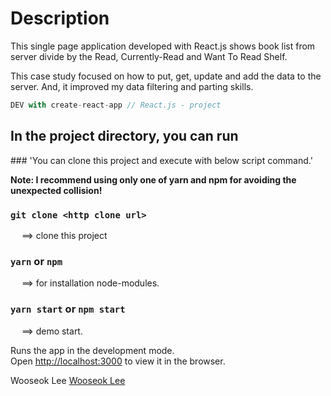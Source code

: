 
<h1>Description</h1>

This single page application developed with React.js shows book list from server divide by the Read, Currently-Read and Want To Read Shelf. 

This case study focused on how to put, get, update and add the data to the server. And, it improved my data filtering and parting skills.

```js
DEV with create-react-app // React.js - project
```
<h2>In the project directory, you can run</h2>
### 'You can clone this project and execute with below script command.'

**Note: I recommend using only one of yarn and npm for avoiding the unexpected collision!**

### `git clone <http clone url>` 
&emsp; ==> clone this project

### `yarn` or `npm`
&emsp; ==> for installation node-modules.

### `yarn start` or `npm start`
&emsp; ==> demo start.

Runs the app in the development mode.<br>
Open [http://localhost:3000](http://localhost:3000) to view it in the browser.


Wooseok Lee
[Wooseok Lee](https://github.com/wlee2)
